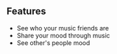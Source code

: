 ## Features

- See who your music friends are
- Share your mood through music
- See other's people mood
